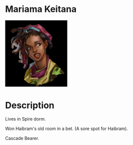# Mariama Keitana

<img src="images/Mariama Keitana.png" width=200 />

# Description

Lives in Spire dorm.

Won Haibram's old room in a bet. (A sore spot for Haibram).

Cascade Bearer.
